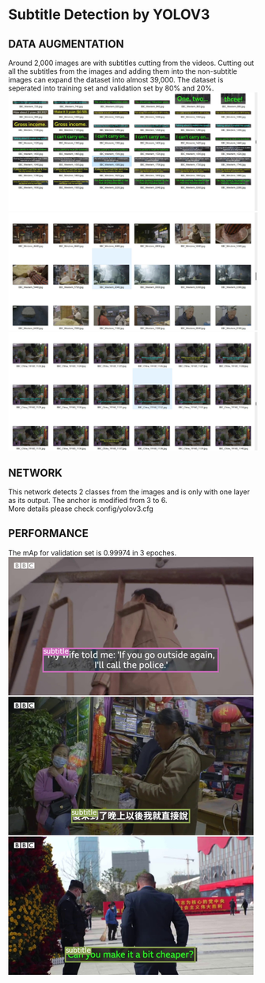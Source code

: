 # Subtitle Detection by YOLOV3




## DATA AUGMENTATION
Around 2,000 images are with subtitles cutting from the videos. Cutting out all the subtitles from the images and adding them into the non-subtitle images can expand the dataset into almost 39,000. The dataset is seperated into training set and validation set by 80% and 20%.
![subtitle](https://github.com/cvgroup-erke/YunyingChen/blob/main/yolov3-project/data/subtitle/subtitles.jpg)                    
![non](https://github.com/cvgroup-erke/YunyingChen/blob/main/yolov3-project/data/subtitle/images.jpg)                      
![mix](https://github.com/cvgroup-erke/YunyingChen/blob/main/yolov3-project/data/subtitle/NewSample.jpg)                                




## NETWORK    
This network detects 2 classes from the images and is only with one layer as its output. The anchor is modified from 3 to 6.                     
More details please check config/yolov3.cfg 


                             
## PERFORMANCE    
The mAp for validation set is 0.99974 in 3 epoches.                                  
![image1](https://github.com/cvgroup-erke/YunyingChen/blob/main/yolov3-project/output/BBC_China_17600_1104.png)   
![image2](https://github.com/cvgroup-erke/YunyingChen/blob/main/yolov3-project/output/BBC_China_18980_270.png)   
![image3](https://github.com/cvgroup-erke/YunyingChen/blob/main/yolov3-project/output/BBC_China_20480_1195.png)   
